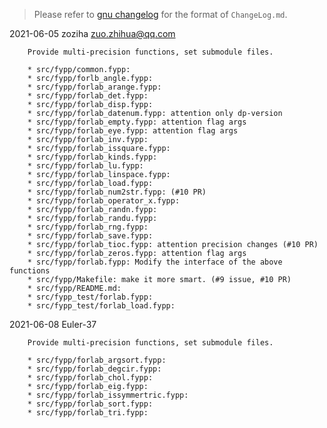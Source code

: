 > Please refer to [gnu changelog](https://www.gnu.org/prep/standards/html_node/Change-Logs.html) for the format of `ChangeLog.md`.

2021-06-05  zoziha  zuo.zhihua@qq.com

        Provide multi-precision functions, set submodule files.

        * src/fypp/common.fypp:
        * src/fypp/forlb_angle.fypp:
        * src/fypp/forlab_arange.fypp:
        * src/fypp/forlab_det.fypp:
        * src/fypp/forlab_disp.fypp:
        * src/fypp/forlab_datenum.fypp: attention only dp-version
        * src/fypp/forlab_empty.fypp: attention flag args
        * src/fypp/forlab_eye.fypp: attention flag args
        * src/fypp/forlab_inv.fypp: 
        * src/fypp/forlab_issquare.fypp:
        * src/fypp/forlab_kinds.fypp:
        * src/fypp/forlab_lu.fypp:
        * src/fypp/forlab_linspace.fypp:
        * src/fypp/forlab_load.fypp:
        * src/fypp/forlab_num2str.fypp: (#10 PR)
        * src/fypp/forlab_operator_x.fypp:
        * src/fypp/forlab_randn.fypp:
        * src/fypp/forlab_randu.fypp:
        * src/fypp/forlab_rng.fypp:
        * src/fypp/forlab_save.fypp:
        * src/fypp/forlab_tioc.fypp: attention precision changes (#10 PR)
        * src/fypp/forlab_zeros.fypp: attention flag args
        * src/fypp/forlab.fypp: Modify the interface of the above functions
        * src/fypp/Makefile: make it more smart. (#9 issue, #10 PR)
        * src/fypp/README.md:
        * src/fypp_test/forlab.fypp:
        * src/fypp_test/forlab_load.fypp: 

2021-06-08  Euler-37

        Provide multi-precision functions, set submodule files.

        * src/fypp/forlab_argsort.fypp:
        * src/fypp/forlab_degcir.fypp:
        * src/fypp/forlab_chol.fypp:
        * src/fypp/forlab_eig.fypp:
        * src/fypp/forlab_issymmertric.fypp:
        * src/fypp/forlab_sort.fypp:
        * src/fypp/forlab_tri.fypp: